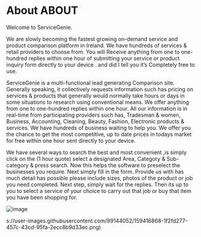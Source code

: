 # About ABOUT 
Welcome to ServiceGenie.

We are slowly becoming the fastest growing on-demand service and product comparison platform in Ireland. We have hundreds of services & retail providers to choose from. You will Receive anything from one to one-hundred replies within one hour of submitting your service or product inquiry form directly to your device . and did I tell you it’s Completely free to use. 

ServiceGenie is a multi-functional lead generating Comparison site. Generally speaking, it collectively requests information such has pricing on services & products that generally would normally take hours or days in some situations  to research using conventional means. We offer anything from one to one-hundred replies within one hour. All our information is in real-time from participating providers such has, Tradesman & women, Business, Accounting, Cleaning, Beauty, Fashion, Electronic products & services. We have hundreds of business waiting to help you. We offer you the chance to get the most competitive, up to date prices in todays market for free within one hour sent directly to your device. 

We have several ways to search the best and most convenient ,is simply click on the (1 hour quote) select a designated Area, Category & Sub-category & press search. Now this helps the software to preselect the businesses you require. Next simply fill in the form. Provide us with has much detail has possible please include sizes, photos of the product or job you need completed. Next step, simply wait for the replies. Then its up to you to select a service of your choice to carry out that job or buy that item you have been shopping for. 

![image](https://user-images.githubusercontent.com/99144052/159420888-2ad06d2f-dc67-430e-af2e-dbe1f77f0d19.png)




s://user-images.githubusercontent.com/99144052/159416868-1f2fd277-457c-43cd-95fa-2ecc8b9d33ec.png)
